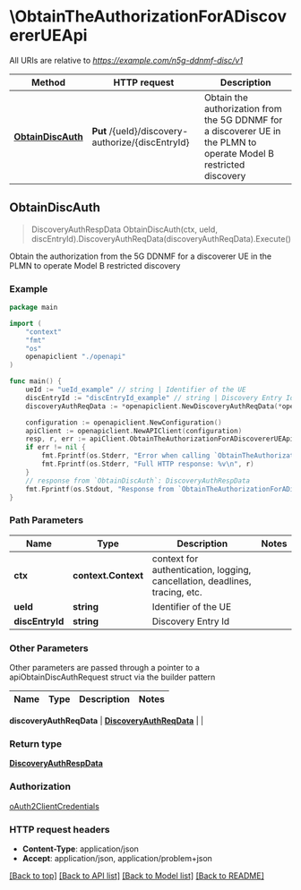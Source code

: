 # \ObtainTheAuthorizationForADiscovererUEApi

All URIs are relative to *https://example.com/n5g-ddnmf-disc/v1*

Method | HTTP request | Description
------------- | ------------- | -------------
[**ObtainDiscAuth**](ObtainTheAuthorizationForADiscovererUEApi.md#ObtainDiscAuth) | **Put** /{ueId}/discovery-authorize/{discEntryId} | Obtain the authorization from the 5G DDNMF for a discoverer UE in the PLMN to operate Model B restricted discovery



## ObtainDiscAuth

> DiscoveryAuthRespData ObtainDiscAuth(ctx, ueId, discEntryId).DiscoveryAuthReqData(discoveryAuthReqData).Execute()

Obtain the authorization from the 5G DDNMF for a discoverer UE in the PLMN to operate Model B restricted discovery

### Example

```go
package main

import (
    "context"
    "fmt"
    "os"
    openapiclient "./openapi"
)

func main() {
    ueId := "ueId_example" // string | Identifier of the UE
    discEntryId := "discEntryId_example" // string | Discovery Entry Id
    discoveryAuthReqData := *openapiclient.NewDiscoveryAuthReqData(*openapiclient.NewDiscoveryType()) // DiscoveryAuthReqData | 

    configuration := openapiclient.NewConfiguration()
    apiClient := openapiclient.NewAPIClient(configuration)
    resp, r, err := apiClient.ObtainTheAuthorizationForADiscovererUEApi.ObtainDiscAuth(context.Background(), ueId, discEntryId).DiscoveryAuthReqData(discoveryAuthReqData).Execute()
    if err != nil {
        fmt.Fprintf(os.Stderr, "Error when calling `ObtainTheAuthorizationForADiscovererUEApi.ObtainDiscAuth``: %v\n", err)
        fmt.Fprintf(os.Stderr, "Full HTTP response: %v\n", r)
    }
    // response from `ObtainDiscAuth`: DiscoveryAuthRespData
    fmt.Fprintf(os.Stdout, "Response from `ObtainTheAuthorizationForADiscovererUEApi.ObtainDiscAuth`: %v\n", resp)
}
```

### Path Parameters


Name | Type | Description  | Notes
------------- | ------------- | ------------- | -------------
**ctx** | **context.Context** | context for authentication, logging, cancellation, deadlines, tracing, etc.
**ueId** | **string** | Identifier of the UE | 
**discEntryId** | **string** | Discovery Entry Id | 

### Other Parameters

Other parameters are passed through a pointer to a apiObtainDiscAuthRequest struct via the builder pattern


Name | Type | Description  | Notes
------------- | ------------- | ------------- | -------------


 **discoveryAuthReqData** | [**DiscoveryAuthReqData**](DiscoveryAuthReqData.md) |  | 

### Return type

[**DiscoveryAuthRespData**](DiscoveryAuthRespData.md)

### Authorization

[oAuth2ClientCredentials](../README.md#oAuth2ClientCredentials)

### HTTP request headers

- **Content-Type**: application/json
- **Accept**: application/json, application/problem+json

[[Back to top]](#) [[Back to API list]](../README.md#documentation-for-api-endpoints)
[[Back to Model list]](../README.md#documentation-for-models)
[[Back to README]](../README.md)

